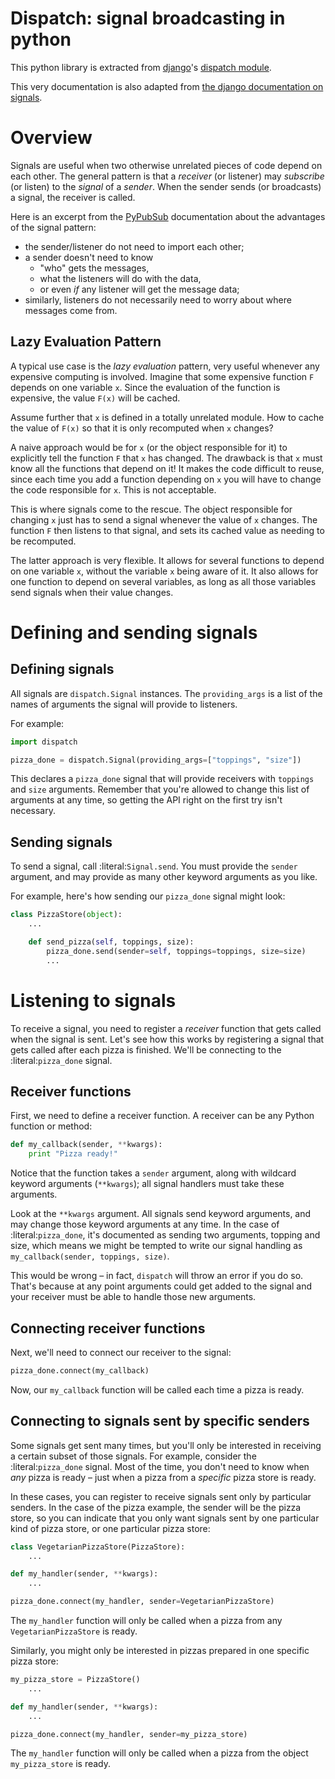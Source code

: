 # Dispatch: signal broadcasting in python

This python library is extracted from [django](http://djangoproject.com)'s [dispatch module](http://code.djangoproject.com/browser/django/trunk/django/dispatch).

This very documentation is also adapted from [the django documentation on signals](http://docs.djangoproject.com/en/1.1/topics/signals/).


Overview
========

Signals are useful when two otherwise unrelated pieces of code depend on each other.
The general pattern is that a *receiver* (or listener) may *subscribe* (or listen) to the *signal* of a *sender*.
When the sender sends (or broadcasts) a signal, the receiver is called.

Here is an excerpt from the [PyPubSub](http://pypi.python.org/pypi/PyPubSub/) documentation about the advantages of the signal pattern:

* the sender/listener do not need to import each other;
* a sender doesn't need to know
  * "who" gets the messages,
  * what the listeners will do with the data,
  * or even *if* any listener will get the message data;
* similarly, listeners do not necessarily need to worry about where messages come from.

Lazy Evaluation Pattern
-----------------------

A typical use case is the *lazy evaluation* pattern, very useful whenever any expensive computing is involved.
Imagine that some expensive function `F` depends on one variable `x`.
Since the evaluation of the function is expensive, the value `F(x)` will be cached.

Assume further that `x` is defined in a totally unrelated module.
How to cache the value of `F(x)` so that it is only recomputed when `x` changes?

A naive approach would be for `x` (or the object responsible for it) to explicitly tell the function `F` that `x` has changed.
The drawback is that `x` must know all the functions that depend on it!
It makes the code difficult to reuse, since each time you add a function depending on `x` you will have to change the code responsible for `x`.
This is not acceptable.

This is where signals come to the rescue.
The object responsible for changing `x` just has to send a signal whenever the value of `x` changes.
The function `F` then listens to that signal, and sets its cached value as needing to be recomputed.

The latter approach is very flexible.
It allows for several functions to depend on one variable `x`, without the variable `x` being aware of it.
It also allows for one function to depend on several variables, as long as all those variables send signals when their value changes.


Defining and sending signals
============================


Defining signals
----------------


All signals are `dispatch.Signal` instances.
The `providing_args` is a list of the names of arguments the signal will provide to listeners.

For example:

```python
import dispatch

pizza_done = dispatch.Signal(providing_args=["toppings", "size"])
```

This declares a `pizza_done` signal that will provide receivers with `toppings` and `size` arguments.
Remember that you're allowed to change this list of arguments at any time, so getting the API right on the first try isn't necessary.

Sending signals
---------------

To send a signal, call :literal:`Signal.send`.
You must provide the `sender` argument, and may provide as many other keyword arguments as you like.

For example, here's how sending our `pizza_done` signal might look:

```python
class PizzaStore(object):
    ...

    def send_pizza(self, toppings, size):
        pizza_done.send(sender=self, toppings=toppings, size=size)
        ...
```
        

Listening to signals
====================

To receive a signal, you need to register a *receiver* function that gets called when the signal is sent.
Let's see how this works by registering a signal that gets called after each pizza is finished.
We'll be connecting to the :literal:`pizza_done` signal.

Receiver functions
------------------

First, we need to define a receiver function.
A receiver can be any Python function or method:

```python
def my_callback(sender, **kwargs):
    print "Pizza ready!"
```

Notice that the function takes a `sender` argument, along with wildcard keyword arguments (`**kwargs`);
all signal handlers must take these arguments.

Look at the `**kwargs` argument.
All signals send keyword arguments, and may change those keyword arguments at any time.
In the case of :literal:`pizza_done`, it's documented as sending two arguments, topping and size, which means we might be tempted to write our signal handling as `my_callback(sender, toppings, size)`.


This would be wrong – in fact, `dispatch` will throw an error if you do so.
That's because at any point arguments could get added to the signal and your receiver must be able to handle those new arguments.

Connecting receiver functions
-----------------------------

Next, we'll need to connect our receiver to the signal:

```python
pizza_done.connect(my_callback)
```

Now, our `my_callback` function will be called each time a pizza is ready.


Connecting to signals sent by specific senders
----------------------------------------------

Some signals get sent many times, but you'll only be interested in receiving a certain subset of those signals.
For example, consider the :literal:`pizza_done` signal.
Most of the time, you don't need to know when *any* pizza is ready – just when a pizza from a *specific* pizza store is ready.

In these cases, you can register to receive signals sent only by particular senders.
In the case of the pizza example, the sender will be the pizza store, so you can indicate that you only want
signals sent by one particular kind of pizza store, or one particular pizza store:

```python
class VegetarianPizzaStore(PizzaStore):
    ...

def my_handler(sender, **kwargs):
    ...

pizza_done.connect(my_handler, sender=VegetarianPizzaStore)
```

The `my_handler` function will only be called when a pizza from any `VegetarianPizzaStore` is ready.

Similarly, you might only be interested in pizzas prepared in one specific pizza store:

```python
my_pizza_store = PizzaStore()
    ...

def my_handler(sender, **kwargs):
    ...

pizza_done.connect(my_handler, sender=my_pizza_store)
```

The `my_handler` function will only be called when a pizza from the object `my_pizza_store` is ready.
